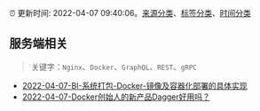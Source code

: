 :alarm_clock: 更新时间: 2022-04-07 09:40:06。[来源分类](../README.md)、[标签分类](../TAGS.md)、[时间分类](../TIMELINE.md)

## 服务端相关


> 关键字：`Nginx`、`Docker`、`GraphQL`、`REST`、`gRPC`



- [2022-04-07-BI-系统打包-Docker-镜像及容器化部署的具体实现](https://www.v2ex.com/t/845484) 
- [2022-04-07-Docker创始人的新产品Dagger好用吗？](https://toutiao.io/k/0cl3zma) 